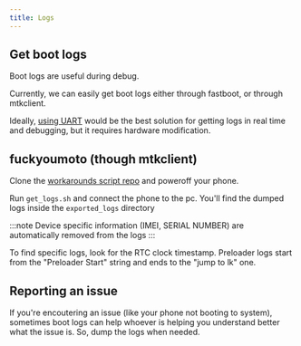```yaml
---
title: Logs
---
```


## Get boot logs

Boot logs are useful during debug. 

Currently, we can easily get boot logs either through fastboot, or through mtkclient.

Ideally, [using UART](/dev/uart.md) would be the best solution for getting logs in real time and debugging, but it requires hardware modification.

## fuckyoumoto (though mtkclient) 
Clone the [workarounds script repo](https://github.com/fuckyoumoto/fuckyoumoto-utils) and poweroff your phone.

Run `get_logs.sh` and connect the phone to the pc.
You'll find the dumped logs inside the `exported_logs` directory

:::note
Device specific information (IMEI, SERIAL NUMBER) are automatically removed from the logs
:::

To find specific logs, look for the RTC clock timestamp.
Preloader logs start from the "Preloader Start" string and ends to the "jump to lk" one.

## Reporting an issue

If you're encoutering an issue (like your phone not booting to system), sometimes boot logs can help whoever is helping you understand better what the issue is. So, dump the logs when needed.


